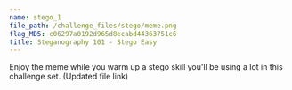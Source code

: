```yaml
---
name: stego_1
file_path: /challenge_files/stego/meme.png
flag_MD5: c06297a0192d965d8ecabd44363751c6
title: Steganography 101 - Stego Easy
---
```

Enjoy the meme while you warm up a stego skill you'll be using a lot in this challenge set. (Updated file link)
